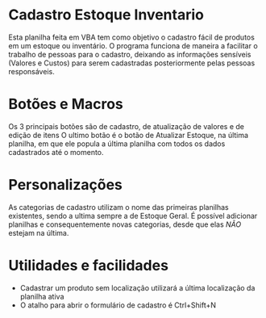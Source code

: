 # Cadastro Estoque Inventario
Esta planilha feita em VBA tem como objetivo o cadastro fácil de produtos em um estoque ou inventário.
O programa funciona de maneira a facilitar o trabalho de pessoas para o cadastro, deixando as informações sensíveis
(Valores e Custos) para serem cadastradas posteriormente pelas pessoas responsáveis.

# Botões e Macros
Os 3 principais botões são de cadastro, de atualização de valores e de edição de itens
O ultimo botão é o botão de Atualizar Estoque, na última planilha, em que ele popula a última planilha com todos os dados cadastrados até o momento.

# Personalizações
As categorias de cadastro utilizam o nome das primeiras planilhas existentes, sendo a ultima sempre a de Estoque Geral.
É possível adicionar planilhas e consequentemente novas categorias, desde que elas *NÃO* estejam na última.

# Utilidades e facilidades
- Cadastrar um produto sem localização utilizará a última localização da planilha ativa
- O atalho para abrir o formulário de cadastro é Ctrl+Shift+N
